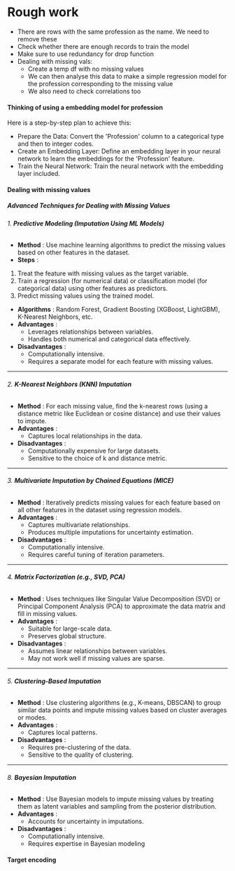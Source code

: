 # Rough work

- There are rows with the same profession as the name. We need to remove these
- Check whether there are enough records to train the model
- Make sure to use redundancy for drop function
- Dealing with missing vals:
  - Create a temp df with no missing values
  - We can then analyse this data to make a simple regression model for the profession corresponding to the missing value
  - We also need to check correlations too

#### Thinking of using a embedding model for profession

Here is a step-by-step plan to achieve this:

- Prepare the Data: Convert the 'Profession' column to a categorical type and then to integer codes.
- Create an Embedding Layer: Define an embedding layer in your neural network to learn the embeddings for the 'Profession' feature.
- Train the Neural Network: Train the neural network with the embedding layer included.

#### Dealing with missing values

##### **Advanced Techniques for Dealing with Missing Values**

###### 1. **Predictive Modeling (Imputation Using ML Models)**

* **Method** : Use machine learning algorithms to predict the missing values based on other features in the dataset.
* **Steps** :

1. Treat the feature with missing values as the target variable.
2. Train a regression (for numerical data) or classification model (for categorical data) using other features as predictors.
3. Predict missing values using the trained model.

* **Algorithms** : Random Forest, Gradient Boosting (XGBoost, LightGBM), K-Nearest Neighbors, etc.
* **Advantages** :
  * Leverages relationships between variables.
  * Handles both numerical and categorical data effectively.
* **Disadvantages** :
  * Computationally intensive.
  * Requires a separate model for each feature with missing values.

---

###### 2. **K-Nearest Neighbors (KNN) Imputation**

* **Method** : For each missing value, find the k-nearest rows (using a distance metric like Euclidean or cosine distance) and use their values to impute.
* **Advantages** :
  * Captures local relationships in the data.
* **Disadvantages** :
  * Computationally expensive for large datasets.
  * Sensitive to the choice of k and distance metric.

---

###### 3. **Multivariate Imputation by Chained Equations (MICE)**

* **Method** : Iteratively predicts missing values for each feature based on all other features in the dataset using regression models.
* **Advantages** :
  * Captures multivariate relationships.
  * Produces multiple imputations for uncertainty estimation.
* **Disadvantages** :
  * Computationally intensive.
  * Requires careful tuning of iteration parameters.

---

###### 4. **Matrix Factorization (e.g., SVD, PCA)**

* **Method** : Uses techniques like Singular Value Decomposition (SVD) or Principal Component Analysis (PCA) to approximate the data matrix and fill in missing values.
* **Advantages** :
  * Suitable for large-scale data.
  * Preserves global structure.
* **Disadvantages** :
  * Assumes linear relationships between variables.
  * May not work well if missing values are sparse.

---

###### 5. **Clustering-Based Imputation**

* **Method** : Use clustering algorithms (e.g., K-means, DBSCAN) to group similar data points and impute missing values based on cluster averages or modes.
* **Advantages** :
  * Captures local patterns.
* **Disadvantages** :
  * Requires pre-clustering of the data.
  * Sensitive to the quality of clustering.

---

###### 8. **Bayesian Imputation**

* **Method** : Use Bayesian models to impute missing values by treating them as latent variables and sampling from the posterior distribution.
* **Advantages** :
  * Accounts for uncertainty in imputations.
* **Disadvantages** :
  * Computationally intensive.
  * Requires expertise in Bayesian modeling

#### Target encoding
